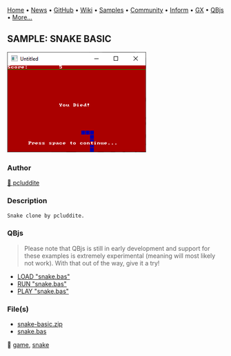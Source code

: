 [Home](https://qb64.com) • [News](../../news.md) • [GitHub](https://github.com/QB64Official/qb64) • [Wiki](https://github.com/QB64Official/qb64/wiki) • [Samples](../../samples.md) • [Community](../../community.md) • [Inform](../../inform.md) • [GX](../../gx.md) • [QBjs](../../qbjs.md) • [More...](../../more.md)

## SAMPLE: SNAKE BASIC

![screenshot.png](img/screenshot.png)

### Author

[🐝 pcluddite](../pcluddite.md) 

### Description

```text
Snake clone by pcluddite.
```

### QBjs

> Please note that QBjs is still in early development and support for these examples is extremely experimental (meaning will most likely not work). With that out of the way, give it a try!

* [LOAD "snake.bas"](https://v6p9d9t4.ssl.hwcdn.net/html/5963335/index.html?src=https://qb64.com/samples/snake-basic/src/snake.bas)
* [RUN "snake.bas"](https://v6p9d9t4.ssl.hwcdn.net/html/5963335/index.html?mode=auto&src=https://qb64.com/samples/snake-basic/src/snake.bas)
* [PLAY "snake.bas"](https://v6p9d9t4.ssl.hwcdn.net/html/5963335/index.html?mode=play&src=https://qb64.com/samples/snake-basic/src/snake.bas)

### File(s)

* [snake-basic.zip](src/snake-basic.zip)
* [snake.bas](src/snake.bas)

🔗 [game](../game.md), [snake](../snake.md)
